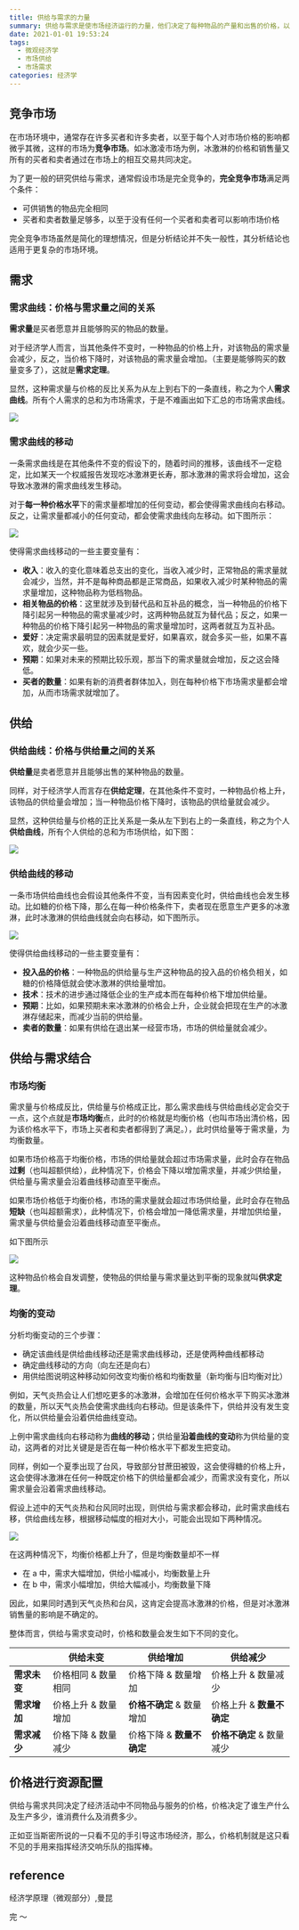 ```yaml
---
title: 供给与需求的力量
summary: 供给与需求是使市场经济运行的力量，他们决定了每种物品的产量和出售的价格，以此来进行资源配置。
date: 2021-01-01 19:53:24
tags:
  - 微观经济学
  - 市场供给
  - 市场需求
categories: 经济学
---
```


## 竞争市场

在市场环境中，通常存在许多买者和许多卖者，以至于每个人对市场价格的影响都微乎其微，这样的市场为**竞争市场**。如冰激凌市场为例，冰激淋的价格和销售量又所有的买者和卖者通过在市场上的相互交易共同决定。

为了更一般的研究供给与需求，通常假设市场是完全竞争的，**完全竞争市场**满足两个条件：

- 可供销售的物品完全相同
- 买者和卖者数量足够多，以至于没有任何一个买者和卖者可以影响市场价格

完全竞争市场虽然是简化的理想情况，但是分析结论并不失一般性，其分析结论也适用于更复杂的市场环境。

## 需求

### 需求曲线：价格与需求量之间的关系

**需求量**是买者愿意并且能够购买的物品的数量。

对于经济学人而言，当其他条件不变时，一种物品的价格上升，对该物品的需求量会减少，反之，当价格下降时，对该物品的需求量会增加。（主要是能够购买的数量变多了），这就是**需求定理**。

显然，这种需求量与价格的反比关系为从左上到右下的一条直线，称之为个人**需求曲线**。所有个人需求的总和为市场需求，于是不难画出如下汇总的市场需求曲线。

![](demand.png)

### 需求曲线的移动

一条需求曲线是在其他条件不变的假设下的，随着时间的推移，该曲线不一定稳定，比如某天一个权威报告发现吃冰激淋更长寿，那冰激淋的需求将会增加，这会导致冰激淋的需求曲线发生移动。

对于**每一种价格水平**下的需求量都增加的任何变动，都会使得需求曲线向右移动。反之，让需求量都减小的任何变动，都会使需求曲线向左移动。如下图所示：

![](demand_move.png)

使得需求曲线移动的一些主要变量有：

- **收入**：收入的变化意味着总支出的变化，当收入减少时，正常物品的需求量就会减少，当然，并不是每种商品都是正常商品，如果收入减少时某种物品的需求量增加，这种物品称为低档物品。
- **相关物品的价格**：这里就涉及到替代品和互补品的概念，当一种物品的价格下降引起另一种物品的需求量减少时，这两种物品就互为替代品；反之，如果一种物品的价格下降引起另一种物品的需求量增加时，这两者就互为互补品。
- **爱好**：决定需求最明显的因素就是爱好，如果喜欢，就会多买一些，如果不喜欢，就会少买一些。
- **预期**：如果对未来的预期比较乐观，那当下的需求量就会增加，反之这会降低。
- **买者的数量**：如果有新的消费者群体加入，则在每种价格下市场需求量都会增加，从而市场需求就增加了。

## 供给

### 供给曲线：价格与供给量之间的关系

**供给量**是卖者愿意并且能够出售的某种物品的数量。

同样，对于经济学人而言存在**供给定理**，在其他条件不变时，一种物品价格上升，该物品的供给量会增加；当一种物品价格下降时，该物品的供给量就会减少。

显然，这种供给量与价格的正比关系是一条从左下到右上的一条直线，称之为个人**供给曲线**，所有个人供给的总和为市场供给，如下图：

![](supply.png)

### 供给曲线的移动

一条市场供给曲线也会假设其他条件不变，当有因素变化时，供给曲线也会发生移动。比如糖的价格下降，那么在每一种价格条件下，卖者现在愿意生产更多的冰激淋，此时冰激淋的供给曲线就会向右移动，如下图所示。

![](supply_move.png)

使得供给曲线移动的一些主要变量有：

- **投入品的价格**：一种物品的供给量与生产这种物品的投入品的价格负相关，如糖的价格降低就会使冰激淋的供给量增加。
- **技术**：技术的进步通过降低企业的生产成本而在每种价格下增加供给量。
- **预期**：比如，如果预期未来冰激淋的价格会上升，企业就会把现在生产的冰激淋存储起来，而减少当前的供给量。
- **卖者的数量**：如果有供给在退出某一经营市场，市场的供给量就会减少。

## 供给与需求结合

### 市场均衡

需求量与价格成反比，供给量与价格成正比，那么需求曲线与供给曲线必定会交于一点，这个点就是**市场均衡**点，此时的价格就是均衡价格（也叫市场出清价格，因为该价格水平下，市场上买者和卖者都得到了满足。），此时供给量等于需求量，为均衡数量。

如果市场价格高于均衡价格，市场的供给量就会超过市场需求量，此时会存在物品**过剩**（也叫超额供给），此种情况下，价格会下降以增加需求量，并减少供给量，供给量与需求量会沿着曲线移动直至平衡点。

如果市场价格低于均衡价格，市场的需求量就会超过市场供给量，此时会存在物品**短缺**（也叫超额需求），此种情况下，价格会增加一降低需求量，并增加供给量，需求量与供给量会沿着曲线移动直至平衡点。

如下图所示

![](supply_and_demand.png)

这种物品价格会自发调整，使物品的供给量与需求量达到平衡的现象就叫**供求定理**。

### 均衡的变动

分析均衡变动的三个步骤：

- 确定该曲线是供给曲线移动还是需求曲线移动，还是使两种曲线都移动
- 确定曲线移动的方向（向左还是向右）
- 用供给图说明这种移动如何改变均衡价格和均衡数量（新均衡与旧均衡对比）

例如，天气炎热会让人们想吃更多的冰激淋，会增加在任何价格水平下购买冰激淋的数量，所以天气炎热会使需求曲线向右移动。但是该条件下，供给并没有发生变化，所以供给量会沿着供给曲线变动。

上例中需求曲线向右移动称为**曲线的移动**；供给量**沿着曲线的变动**称为供给量的变动，这两者的对比关键是是否在每一种价格水平下都发生把变动。

同样，例如一个夏季出现了台风，导致部分甘蔗田被毁，这会使得糖的价格上升，这会使得冰激淋在任何一种既定价格下的供给量都会减少，而需求没有变化，所以需求量会沿着需求曲线移动。

假设上述中的天气炎热和台风同时出现，则供给与需求都会移动，此时需求曲线右移，供给曲线左移，根据移动幅度的相对大小，可能会出现如下两种情况。

![](supply_and_demand_move.png)

 在这两种情况下，均衡价格都上升了，但是均衡数量却不一样

- 在 a 中，需求大幅增加，供给小幅减小，均衡数量上升
- 在 b 中，需求小幅增加，供给大幅减小，均衡数量下降

因此，如果同时遇到天气炎热和台风，这肯定会提高冰激淋的价格，但是对冰激淋销售量的影响是不确定的。

整体而言，供给与需求变动时，价格和数量会发生如下不同的变化。

|              | 供给未变            | 供给增加                  | 供给减少                  |
| ------------ | ------------------- | ------------------------- | ------------------------- |
| **需求未变** | 价格相同 & 数量相同 | 价格下降 & 数量增加       | 价格上升 & 数量减少       |
| **需求增加** | 价格上升 & 数量增加 | **价格不确定** & 数量增加 | 价格上升 & **数量不确定** |
| **需求减少** | 价格下降 & 数量减少 | 价格下降 & **数量不确定** | **价格不确定** & 数量减少 |

## 价格进行资源配置

供给与需求共同决定了经济活动中不同物品与服务的价格，价格决定了谁生产什么及生产多少，谁消费什么及消费多少。

正如亚当斯密所说的一只看不见的手引导这市场经济，那么，价格机制就是这只看不见的手用来指挥经济交响乐队的指挥棒。

## reference 

经济学原理（微观部分）,曼昆


完 ～

